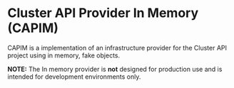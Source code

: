 # Cluster API Provider In Memory (CAPIM)

CAPIM is a implementation of an infrastructure provider for the Cluster API project using in memory, fake objects.

**NOTE:** The In memory provider is **not** designed for production use and is intended for development environments only.
